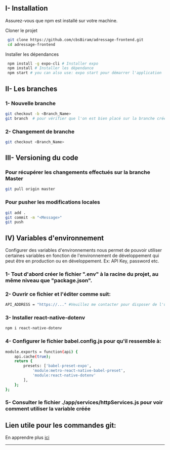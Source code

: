 ## I- Installation


Assurez-vous que npm est installé sur votre machine.

Cloner le projet

```sh
 git clone https://github.com/cbsBiram/adressage-frontend.git
 cd adressage-frontend
```

Installer les dépendances

```sh
 npm install -g expo-cli # Installer expo
 npm install # Installer les dépendance
 npm start # you can also use: expo start pour démarrer l'application
```


## II- Les branches


### 1- Nouvelle branche

```sh
git checkout -b <Branch_Name>
git branch  # pour vérifier que l'on est bien placé sur la branche créée
```

### 2- Changement de branche

```sh
git checkout <Branch_Name>
```


## III- Versioning du code


### Pour récupérer les changements effectués sur la branche Master
```sh
git pull origin master
```

### Pour pusher les modifications locales
```sh
git add .
git commit -m "<Message>"
git push
```


## IV) Variables d'environnement


Configurer des variables d'environnements nous permet de pouvoir utiliser certaines variables en fonction de l'environnement de développement qui peut être en production ou en développement.
Ex: API Key, password etc.

### 1- Tout d'abord créer le fichier ".env" à la racine du projet, au même niveau que "package.json".

### 2- Ouvrir ce fichier et l'éditer comme suit: 

```sh
API_ADDRESS = "https://..." #Veuillez me contacter pour disposer de l'url du backend déployée en production.
```

### 3- Installer react-native-dotenv

```sh
npm i react-native-dotenv
```

### 4- Configurer le fichier babel.config.js pour qu'il ressemble à:

```sh
module.exports = function(api) {
    api.cache(true);
    return {
        presets: ['babel-preset-expo',
            'module:metro-react-native-babel-preset',
            'module:react-native-dotenv'
        ],
    };
};
```

### 5- Consulter le fichier ./app/services/httpServices.js pour voir comment utiliser la variable créée

## Lien utile pour les commandes git:

En apprendre plus [ici](https://gitexplorer.com/) 

---
